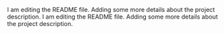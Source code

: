 I am editing the README file. Adding some more details about the project description.
I am editing the README file. Adding some more details about the project description.
